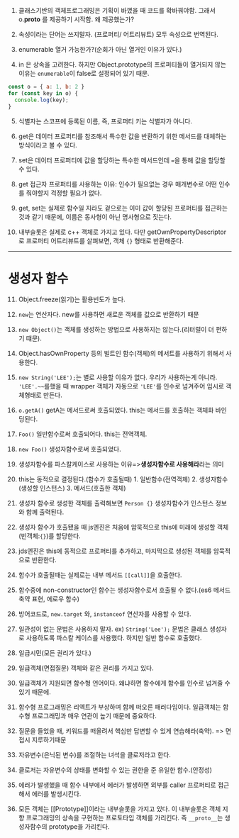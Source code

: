 
1. 클래스기반의 객체프로그래밍은 기획이 바꼈을 때 코드를 확바꿔야함. 그래서 o.__proto__ 를 제공하기 시작함. 왜 제공했는가?

2. 속성이라는 단어는 쓰지말자. (프로퍼티/ 어트리뷰트) 모두 속성으로 번역된다.

3. enumerable 열거 가능한가?(순회가 아닌 열거인 이유가 있다.)

4. in 은 상속을 고려한다.
하지만 Object.prototype의 프로퍼티들이 열거되지 않는 이유는 `enumerable`이 false로 설정되어 있기 때문.
```js
const o = { a: 1, b: 2 }
for (const key in o) {
  console.log(key);
}
```

5. 식별자는 스코프에 등록된 이름, 즉, 프로퍼티 키는 식별자가 아니다.

6. get은 데이터 프로퍼티를 참조해서 특수한 값을 반환하기 위한 메서드를 대체하는 방식이라고 볼 수 있다.

7. set은 데이터 프로퍼티에 값을 할당하는 특수한 메서드인데 `=`을 통해 값을 할당할 수 있다.

8. get 접근자 프로퍼티를 사용하는 이유: 인수가 필요없는 경우 매개변수로 어떤 인수를 줘야할지 걱정할 필요가 없다.

9. get, set는 실제로 함수일 지라도 겉으로는 이미 값이 할당된 프로퍼티를 접근하는 것과 같기 때문에, 이름은 동사형이 아닌 명사형으로 짓는다.

10. 내부슬롯은 실제로 c++ 객체로 가지고 있다. 다만 getOwnPropertyDescriptor로 프로퍼티 어트리뷰트를 살펴보면, 객체 `{}` 형태로 반환해준다.

----
# 생성자 함수

11. Object.freeze(읽기)는 활용빈도가 높다.

12. `new`는 연산자다. new를 사용하면 새로운 객체를 값으로 반환하기 때문

13. `new Object()`는 객체를 생성하는 방법으로 사용하지는 않는다.(리터럴이 더 편하기 떄문).

14. Object.hasOwnProperty 등의 빌트인 함수(객체)의 메서트를 사용하기 위해서 사용한다.

15. `new String('LEE');`는 별로 사용할 이유가 없다. 우리가 사용하는게 아니라. `'LEE'.~~`를했을 때 wrapper 객체가 자동으로 `'LEE'`를 인수로 넘겨주어 임시로 객체형태로 만든다.

17. `o.getA()` getA는 메서드로써 호출되었다. this는 메서드를 호출하는 객체화 바인딩된다.

18. `Foo()` 일반함수로써 호출되어다. this는 전역객체.

19. `new Foo()` 생성자함수로써 호출되었다.

20. 생성자함수를 파스칼케이스로 사용하는 이유=>**생성자함수로 사용해라**라는 의미

21. this는 동적으로 결정된다.(함수가 호출될때) 1. 일반함수(전역객체) 2. 생성자함수(생성할 인스턴스) 3. 메서드(호출한 객체)

22. 생성자 함수로 생성한 객체를 출력해보면 `Person {}` 생성자함수가 인스턴스 정보와 함께 출력된다.

23. 생성자 함수가 호출됐을 때 js엔진은 처음에 암묵적으로 this에 미래에 생성할 객체(빈객체:`{}`)를 할당한다.

24. jds엔진은 this에 동적으로 프로퍼티를 추가하고, 마지막으로 생성된 객체를 암묵적으로 반환한다.

25. 함수가 호출될때는 실제로는 내부 메서드 `[[call]]`을 호출한다.

26. 함수중에 non-constructor인 함수는 생성자함수로서 호출될 수 없다.(es6 메서드 축약 표현, 에로우 함수)

27. 방어코드로, `new.target` 와, `instanceof` 연산자를 사용할 수 있다.

28. 일관성이 없는 문법은 사용하지 말자. ex) `String('Lee');` 문법은 클래스 생성자로 사용하도록 파스칼 케이스를 사용했다. 하지만 일반 함수로 호출했다.

29. 일급시민(모든 권리가 있다.)

30. 일급객체(면접질문) 객체와 같은 권리를 가지고 있다.

31. 일급객체가 지원되면 함수형 언어이다. 왜냐하면 함수에게 함수를 인수로 넘겨줄 수 있기 때문에.

32. 함수형 프로그래밍은 리엑트가 부상하며 함께 떠오른 패러다임이다. 일급객체는 함수형 프로그래밍과 매우 연관이 높기 때문에 중요하다.

33. 질문을 들었을 때, 키워드를 떠올려서 핵심만 답변할 수 있게 연습해라(축약). => 면접시 지루하기때문

34. 자유변수(은닉된 변수)를 조절하는 녀석을 클로저라고 한다.

35. 클로저는 자유변수의 상태를 변화할 수 있는 권한을 준 유일한 함수.(안정성)

36. 에러가 발생했을 때 함수 내부에서 에러가 발생하면 외부를 caller 프로퍼티로 접근해서 에러를 발생시킨다.

37. 모든 객체는 [[Prototype]]이라는 내부슬롯을 가지고 있다. 이 내부슬롯은 객체 지향 프로그래밍의 상속을 구현하는 프로토타입 객체를 가리킨다. 즉 `__proto__`는 생성자함수의 prototype을 가리킨다.

